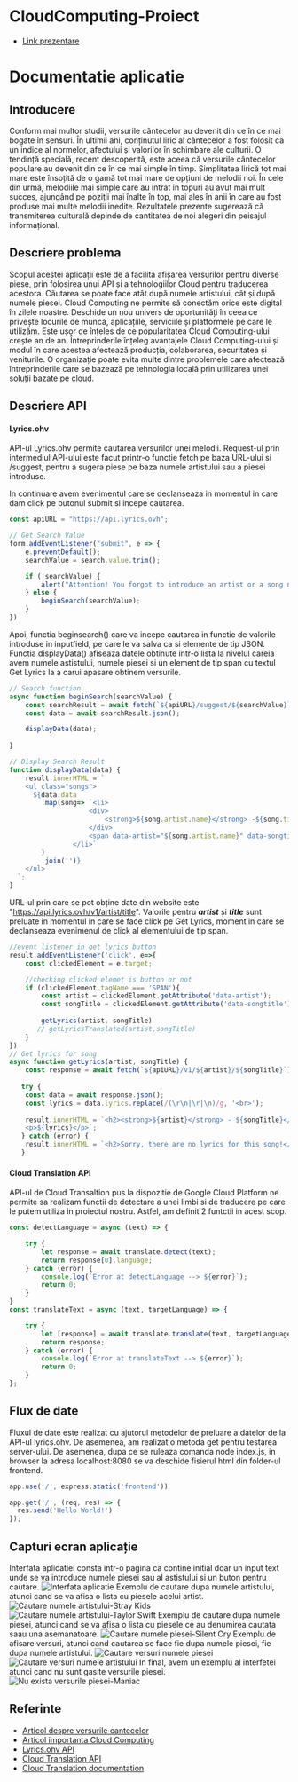 # CloudComputing-Proiect

* [Link prezentare](https://youtu.be/prDK1yrjw1Q)

# Documentatie aplicatie

## Introducere
Conform mai multor studii, versurile cântecelor au devenit din ce în ce mai bogate în sensuri. În ultimii ani, conținutul liric al cântecelor a fost folosit ca un indice al normelor, afectului și valorilor în schimbare ale culturii. O tendință specială, recent descoperită, este aceea că versurile cântecelor populare au devenit din ce în ce mai simple în timp. Simplitatea lirică tot mai mare este însoțită de o gamă tot mai mare de opțiuni de melodii noi. În cele din urmă, melodiile mai simple care au intrat în topuri au avut mai mult succes, ajungând pe poziții mai înalte în top, mai ales în anii în care au fost produse mai multe melodii inedite. Rezultatele prezente sugerează că transmiterea culturală depinde de cantitatea de noi alegeri din peisajul informațional.

## Descriere problema
Scopul acestei aplicații este de a facilita afișarea versurilor pentru diverse piese, prin folosirea unui API și a tehnologiilor Cloud pentru traducerea acestora. Căutarea se poate face atât după numele artistului, cât și după numele piesei.
Cloud Computing ne permite să conectăm orice este digital în zilele noastre. Deschide un nou univers de oportunități în ceea ce privește locurile de muncă, aplicațiile, serviciile și platformele pe care le utilizăm. 
Este ușor de înțeles de ce popularitatea Cloud Computing-ului crește an de an. Întreprinderile înțeleg avantajele Cloud Computing-ului și modul în care acestea afectează producția, colaborarea, securitatea și veniturile. O organizație poate evita multe dintre problemele care afectează întreprinderile care se bazează pe tehnologia locală prin utilizarea unei soluții bazate pe cloud.

## Descriere API
#### Lyrics.ohv
API-ul Lyrics.ohv permite cautarea versurilor unei melodii. Request-ul prin intermediul API-ului este facut printr-o functie fetch pe baza URL-ului si /suggest, pentru a sugera piese pe baza numele artistului sau a piesei introduse. 

In continuare avem evenimentul care se declanseaza in momentul in care dam click pe butonul submit si incepe cautarea.
```javascript
const apiURL = "https://api.lyrics.ovh";

// Get Search Value
form.addEventListener("submit", e => {
    e.preventDefault();
    searchValue = search.value.trim();

    if (!searchValue) {
        alert("Attention! You forgot to introduce an artist or a song name");
    } else {
        beginSearch(searchValue);
    }
})
```
Apoi, functia beginsearch() care va incepe cautarea in functie de valorile introduse in inputfield, pe care le va salva ca si elemente de tip JSON. Functia displayData() afiseaza datele obtinute intr-o lista la nivelul careia avem numele astistului, numele piesei si un element de tip span cu textul Get Lyrics la a carui apasare obtinem versurile.
```javascript
// Search function
async function beginSearch(searchValue) {
    const searchResult = await fetch(`${apiURL}/suggest/${searchValue}`);
    const data = await searchResult.json();

    displayData(data);
    
}

// Display Search Result
function displayData(data) {
    result.innerHTML = `
    <ul class="songs">
      ${data.data
        .map(song=> `<li>
                    <div>
                        <strong>${song.artist.name}</strong> -${song.title} 
                    </div>
                    <span data-artist="${song.artist.name}" data-songtitle="${song.title}">Get Lyrics</span>
                </li>`
        )
        .join('')}
    </ul>
  `;
}
```
URL-ul prin care se pot obține date din website este "https://api.lyrics.ovh/v1/artist/title". Valorile pentru __*artist*__ și __*title*__ sunt preluate in momentul in care se face click pe Get Lyrics, moment in care se declanseaza evenimenul de click al elementului de tip span.

```javascript
//event listener in get lyrics button
result.addEventListener('click', e=>{
    const clickedElement = e.target;

    //checking clicked elemet is button or not
    if (clickedElement.tagName === 'SPAN'){
        const artist = clickedElement.getAttribute('data-artist');
        const songTitle = clickedElement.getAttribute('data-songtitle');
        
        getLyrics(artist, songTitle)
       // getLyricsTranslated(artist,songTitle)
    }
})
// Get lyrics for song
async function getLyrics(artist, songTitle) {
    const response = await fetch(`${apiURL}/v1/${artist}/${songTitle}`);
   
   try {
    const data = await response.json();
    const lyrics = data.lyrics.replace(/(\r\n|\r|\n)/g, '<br>');
  
    result.innerHTML = `<h2><strong>${artist}</strong> - ${songTitle}</h2>
    <p>${lyrics}</p>`;
   } catch (error) {
    result.innerHTML = `<h2>Sorry, there are no lyrics for this song!</h2>`; 
   }
```   

#### Cloud Translation API
API-ul de Cloud Transaltion pus la dispozitie de Google Cloud Platform ne permite sa realizam functii de detectare a unei limbi si de traducere pe care le putem utiliza in proiectul nostru. 
Astfel, am definit 2 funtctii in acest scop.
```javascript
const detectLanguage = async (text) => {

    try {
        let response = await translate.detect(text);
        return response[0].language;
    } catch (error) {
        console.log(`Error at detectLanguage --> ${error}`);
        return 0;
    }
}
const translateText = async (text, targetLanguage) => {

    try {
        let [response] = await translate.translate(text, targetLanguage);
        return response;
    } catch (error) {
        console.log(`Error at translateText --> ${error}`);
        return 0;
    }
};
```
## Flux de date
Fluxul de date este realizat cu ajutorul metodelor de preluare a datelor de la API-ul lyrics.ohv. De asemenea, am realizat o metoda get pentru testarea server-ului. De asemenea, dupa ce se ruleaza comanda node index.js, in browser la adresa localhost:8080 se va deschide fisierul html din folder-ul frontend.
```javascript
app.use('/', express.static('frontend'))

app.get('/', (req, res) => {
  res.send('Hello World!')
});
```
## Capturi ecran aplicație
Interfata aplicatiei consta intr-o pagina ca contine initial doar un input text unde se va introduce numele piesei sau al astistului si un buton pentru cautare.
![Interfata aplicatie](https://github.com/cmihaila99/CloudComputing-Proiect/blob/main/capturi%20aplicatie/interfata.png)
Exemplu de cautare dupa numele artistului, atunci cand se va afisa o lista cu piesele acelui artist.
![Cautare numele artistului-Stray Kids](https://github.com/cmihaila99/CloudComputing-Proiect/blob/main/capturi%20aplicatie/cautare%20dupa%20numele%20artistului.png)
![Cautare numele artistului-Taylor Swift](https://github.com/cmihaila99/CloudComputing-Proiect/blob/main/capturi%20aplicatie/cautare%20dupa%20artist%202.png)
Exemplu de cautare dupa numele piesei, atunci cand se va afisa o lista cu piesele ce au denumirea cautata saau una asemanatoare.
![Cautare numele piesei-Silent Cry](https://github.com/cmihaila99/CloudComputing-Proiect/blob/main/capturi%20aplicatie/cautare%20dupa%20numele%20piesei.png)
Exemplu de afisare versuri, atunci cand cautarea se face fie dupa numele piesei, fie dupa numele artistului.
![Cautare versuri numele piesei](https://github.com/cmihaila99/CloudComputing-Proiect/blob/main/capturi%20aplicatie/afisare%20vesruri%20dupa%20numele%20piesei.png)
![Cautare versuri numele artistului](https://github.com/cmihaila99/CloudComputing-Proiect/blob/main/capturi%20aplicatie/afisare%20dupa%20artist%202.png)
In final, avem un exemplu al interfetei atunci cand nu sunt gasite versurile piesei.
![Nu exista versurile piesei-Maniac](https://github.com/cmihaila99/CloudComputing-Proiect/blob/main/capturi%20aplicatie/nu%20au%20fost%20gasite%20versurile.png)

## Referinte
* [Articol despre versurile cantecelor](https://journals.plos.org/plosone/article?id=10.1371/journal.pone.0244576)
* [Articol importanta Cloud Computing](https://www.globaldots.com/resources/blog/cloud-computing-benefits-7-key-advantages-for-your-business/)
* [Lyrics.ohv API](https://lyricsovh.docs.apiary.io/#)
* [Cloud Translation API](https://cloud.google.com/translate)
* [Cloud Translation documentation](https://medium.com/analytics-vidhya/how-to-use-google-cloud-translation-api-with-nodejs-6bdccc0c2218)

